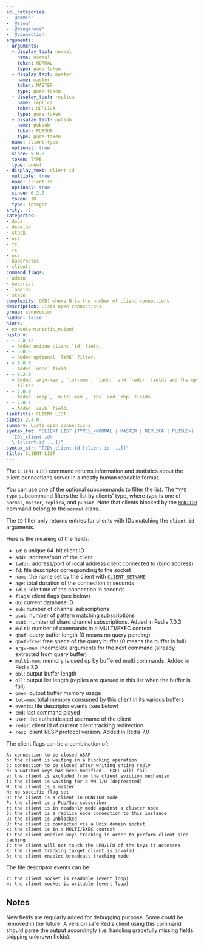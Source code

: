 ```yaml
---
acl_categories:
- '@admin'
- '@slow'
- '@dangerous'
- '@connection'
arguments:
- arguments:
  - display_text: normal
    name: normal
    token: NORMAL
    type: pure-token
  - display_text: master
    name: master
    token: MASTER
    type: pure-token
  - display_text: replica
    name: replica
    token: REPLICA
    type: pure-token
  - display_text: pubsub
    name: pubsub
    token: PUBSUB
    type: pure-token
  name: client-type
  optional: true
  since: 5.0.0
  token: TYPE
  type: oneof
- display_text: client-id
  multiple: true
  name: client-id
  optional: true
  since: 6.2.0
  token: ID
  type: integer
arity: -2
categories:
- docs
- develop
- stack
- oss
- rs
- rc
- oss
- kubernetes
- clients
command_flags:
- admin
- noscript
- loading
- stale
complexity: O(N) where N is the number of client connections
description: Lists open connections.
group: connection
hidden: false
hints:
- nondeterministic_output
history:
- - 2.8.12
  - Added unique client `id` field.
- - 5.0.0
  - Added optional `TYPE` filter.
- - 6.0.0
  - Added `user` field.
- - 6.2.0
  - Added `argv-mem`, `tot-mem`, `laddr` and `redir` fields and the optional `ID`
    filter.
- - 7.0.0
  - Added `resp`, `multi-mem`, `rbs` and `rbp` fields.
- - 7.0.3
  - Added `ssub` field.
linkTitle: CLIENT LIST
since: 2.4.0
summary: Lists open connections.
syntax_fmt: "CLIENT LIST [TYPE\_<NORMAL | MASTER | REPLICA | PUBSUB>]
  [ID\_client-id\
  \ [client-id ...]]"
syntax_str: "[ID\_client-id [client-id ...]]"
title: CLIENT LIST
---
```

The `CLIENT LIST` command returns information and statistics about the client
connections server in a mostly human readable format.

You can use one of the optional subcommands to filter the list. The `TYPE type` subcommand filters the list by clients' type, where *type* is one of `normal`, `master`, `replica`, and `pubsub`. Note that clients blocked by the [`MONITOR`](/commands/monitor) command belong to the `normal` class.

The `ID` filter only returns entries for clients with IDs matching the `client-id` arguments.

Here is the meaning of the fields:

* `id`: a unique 64-bit client ID
* `addr`: address/port of the client
* `laddr`: address/port of local address client connected to (bind address)
* `fd`: file descriptor corresponding to the socket
* `name`: the name set by the client with [`CLIENT SETNAME`](/commands/client-setname)
* `age`: total duration of the connection in seconds
* `idle`: idle time of the connection in seconds
* `flags`: client flags (see below)
* `db`: current database ID
* `sub`: number of channel subscriptions
* `psub`: number of pattern matching subscriptions
* `ssub`: number of shard channel subscriptions. Added in Redis 7.0.3
* `multi`: number of commands in a MULTI/EXEC context
* `qbuf`: query buffer length (0 means no query pending)
* `qbuf-free`: free space of the query buffer (0 means the buffer is full)
* `argv-mem`: incomplete arguments for the next command (already extracted from query buffer)
* `multi-mem`: memory is used up by buffered multi commands. Added in Redis 7.0
* `obl`: output buffer length
* `oll`: output list length (replies are queued in this list when the buffer is full)
* `omem`: output buffer memory usage
* `tot-mem`: total memory consumed by this client in its various buffers
* `events`: file descriptor events (see below)
* `cmd`: last command played
* `user`: the authenticated username of the client
* `redir`: client id of current client tracking redirection
* `resp`: client RESP protocol version. Added in Redis 7.0

The client flags can be a combination of:

```
A: connection to be closed ASAP
b: the client is waiting in a blocking operation
c: connection to be closed after writing entire reply
d: a watched keys has been modified - EXEC will fail
e: the client is excluded from the client eviction mechanism
i: the client is waiting for a VM I/O (deprecated)
M: the client is a master
N: no specific flag set
O: the client is a client in MONITOR mode
P: the client is a Pub/Sub subscriber
r: the client is in readonly mode against a cluster node
S: the client is a replica node connection to this instance
u: the client is unblocked
U: the client is connected via a Unix domain socket
x: the client is in a MULTI/EXEC context
t: the client enabled keys tracking in order to perform client side caching
T: the client will not touch the LRU/LFU of the keys it accesses
R: the client tracking target client is invalid
B: the client enabled broadcast tracking mode 
```

The file descriptor events can be:

```
r: the client socket is readable (event loop)
w: the client socket is writable (event loop)
```

## Notes

New fields are regularly added for debugging purpose. Some could be removed
in the future. A version safe Redis client using this command should parse
the output accordingly (i.e. handling gracefully missing fields, skipping
unknown fields).
